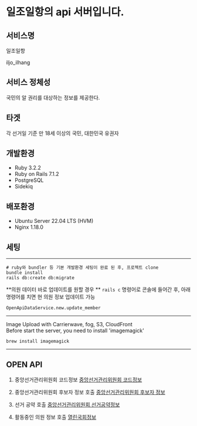 # 일조일항의 api 서버입니다.

## 서비스명

일조일항

iljo_ilhang

## 서비스 정체성

국민의 알 권리를 대상하는 정보를 제공한다.

## 타겟

각 선거일 기준 만 18세 이상의 국민, 대한민국 유권자

## 개발환경

- Ruby 3.2.2
- Ruby on Rails 7.1.2
- PostgreSQL
- Sidekiq

## 배포환경

- Ubuntu Server 22.04 LTS (HVM)
- Nginx 1.18.0

## 세팅

---

```shell
# ruby와 bundler 등 기본 개발환경 세팅이 완료 된 후, 프로젝트 clone
bundle install
rails db:create db:migrate
```

**의원 데이터 바로 업데이트를 원할 경우 **
`rails c` 명령어로 콘솔에 들어간 후, 아래 명령어를 치면 현 의원 정보 업데이트 가능

```shell
OpenApiDataService.new.update_member
```

---

Image Upload with Carrierwave, fog, S3, CloudFront  
Before start the server, you need to install 'imagemagick'

```
brew install imagemagick
```

---

## OPEN API

1. 중앙선거관리위원회 코드정보
   [중앙선거관리위원회 코드정보](https://www.data.go.kr/data/15000897/openapi.do)

2. 중앙선거관리위원회 후보자 정보 호출
   [중앙선거관리위원회 후보자 정보](https://www.data.go.kr/tcs/dss/selectApiDataDetailView.do?publicDataPk=15000908)

3. 선거 공약 호출
   [중앙선거관리위원회 선거공약정보](https://www.data.go.kr/data/15040587/openapi.do#tab_layer_detail_function)

4. 활동중인 의원 정보 호출
   [열린국회정보](https://open.assembly.go.kr/portal/data/service/selectAPIServicePage.do/OWSSC6001134T516707#none)

